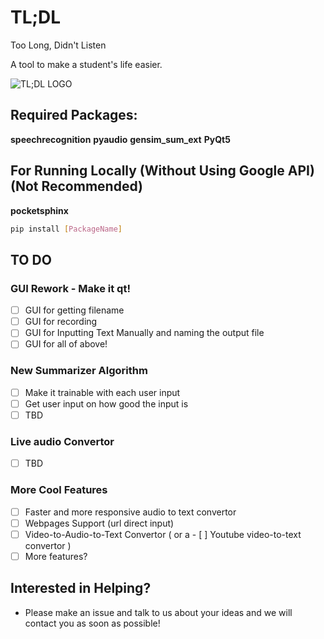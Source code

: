 # TL;DL

Too Long, Didn't Listen

A tool to make a student's life easier.

![TL;DL LOGO](https://github.com/MatteoGisondi/TLDL/blob/master/TL%3BDL(1).png)


## Required Packages:
__speechrecognition__ __pyaudio__ __gensim_sum_ext__ __PyQt5__

## For Running Locally (Without Using Google API) (Not Recommended)
__pocketsphinx__
```bash
pip install [PackageName]
```
## TO DO
### GUI Rework - Make it qt! ###
 - [ ] GUI for getting filename
 - [ ] GUI for recording
 - [ ] GUI for Inputting Text Manually and naming the output file
 - [ ] GUI for all of above! 
### New Summarizer Algorithm ###
 - [ ] Make it trainable with each user input
 - [ ] Get user input on how good the input is
 - [ ] TBD
### Live audio Convertor ###
 - [ ] TBD
### More Cool Features ###
 - [ ] Faster and more responsive audio to text convertor
 - [ ] Webpages Support (url direct input)
 - [ ] Video-to-Audio-to-Text Convertor ( or a - [ ] Youtube video-to-text convertor )
 - [ ] More features?
 
## Interested in Helping?
- Please make an issue and talk to us about your ideas and we will contact you as soon as possible!
